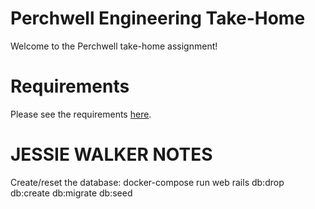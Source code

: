 # Perchwell Engineering Take-Home

Welcome to the Perchwell take-home assignment!

# Requirements

Please see the requirements [here](https://github.com/RivingtonHoldings/engineering_take_home/blob/main/REQUIREMENTS.md).

# JESSIE WALKER NOTES

Create/reset the database:
  docker-compose run web rails db:drop db:create db:migrate db:seed

